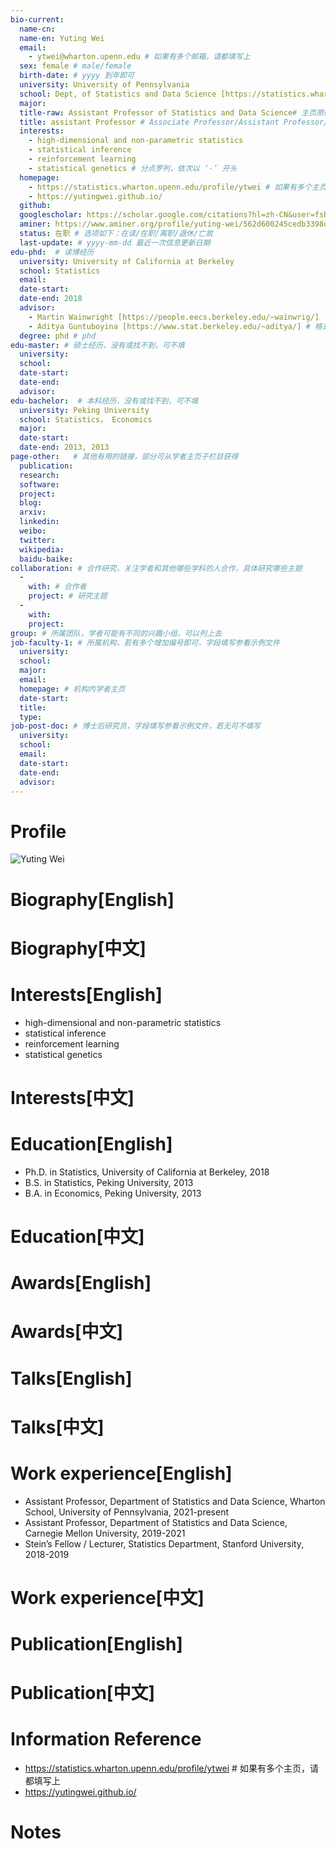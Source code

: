 ```yaml
---
bio-current:
  name-cn: 
  name-en: Yuting Wei
  email: 
    - ytwei@wharton.upenn.edu # 如果有多个邮箱，请都填写上
  sex: female # male/female
  birth-date: # yyyy 到年即可
  university: University of Pennsylvania 
  school: Dept, of Statistics and Data Science [https://statistics.wharton.upenn.edu/] # 格式：学院名称[学院官网链接]
  major: 
  title-raw: Assistant Professor of Statistics and Data Science# 主页原始字符串
  title: assistant Professor # Associate Professor/Assistant Professor/Professor
  interests: 
    - high-dimensional and non-parametric statistics
    - statistical inference
    - reinforcement learning
    - statistical genetics # 分点罗列，依次以 ‘-’ 开头
  homepage: 
    - https://statistics.wharton.upenn.edu/profile/ytwei # 如果有多个主页，请都填写上
    - https://yutingwei.github.io/
  github: 
  googlescholar: https://scholar.google.com/citations?hl=zh-CN&user=fsbXdAYAAAAJ 
  aminer: https://www.aminer.org/profile/yuting-wei/562d600245cedb3398ddebd4 # 从这里查找 https://www.aminer.org/search/person
  status: 在职 # 选项如下：在读/在职/离职/退休/亡故
  last-update: # yyyy-mm-dd 最近一次信息更新日期
edu-phd:  # 读博经历
  university: University of California at Berkeley
  school: Statistics
  email: 
  date-start: 
  date-end: 2018
  advisor: 
    - Martin Wainwright [https://people.eecs.berkeley.edu/~wainwrig/]
    - Aditya Guntuboyina [https://www.stat.berkeley.edu/~aditya/] # 格式：导师名 [邮箱/网址]
  degree: phd # phd
edu-master: # 硕士经历，没有或找不到，可不填
  university: 
  school: 
  date-start: 
  date-end: 
  advisor:
edu-bachelor:  # 本科经历，没有或找不到，可不填
  university: Peking University
  school: Statistics， Economics
  major: 
  date-start: 
  date-end: 2013, 2013
page-other:   # 其他有用的链接，部分可从学者主页子栏目获得
  publication: 
  research: 
  software: 
  project: 
  blog: 
  arxiv: 
  linkedin: 
  weibo:
  twitter:
  wikipedia:
  baidu-baike:
collaboration: # 合作研究，关注学者和其他哪些学科的人合作，具体研究哪些主题
  - 
    with: # 合作者
    project: # 研究主题
  - 
    with: 
    project: 
group: # 所属团队，学者可能有不同的兴趣小组，可以列上去
job-faculty-1: # 所属机构，若有多个增加编号即可，字段填写参看示例文件
  university: 
  school: 
  major: 
  email: 
  homepage: # 机构内学者主页
  date-start: 
  title: 
  type: 
job-post-doc: # 博士后研究员，字段填写参看示例文件，若无可不填写
  university: 
  school: 
  email: 
  date-start: 
  date-end: 
  advisor: 
---
```


# Profile

![Yuting Wei](https://faculty.wharton.upenn.edu/wp-content/uploads/2016/11/Yuting-Photo.jpeg)

# Biography[English]

# Biography[中文]

# Interests[English]
  - high-dimensional and non-parametric statistics
  - statistical inference
  - reinforcement learning
  - statistical genetics
# Interests[中文]

# Education[English]
  - Ph.D. in Statistics, University of California at Berkeley, 2018
  - B.S. in Statistics, Peking University, 2013
  - B.A. in Economics, Peking University, 2013
# Education[中文]

# Awards[English]

# Awards[中文]

# Talks[English]

# Talks[中文]

# Work experience[English]
  - Assistant Professor, Department of Statistics and Data Science, Wharton School, University of Pennsylvania, 2021-present
  - Assistant Professor, Department of Statistics and Data Science, Carnegie Mellon University, 2019-2021
  - Stein’s Fellow / Lecturer, Statistics Department, Stanford University, 2018-2019
# Work experience[中文]

# Publication[English]

# Publication[中文]

# Information Reference
  - https://statistics.wharton.upenn.edu/profile/ytwei # 如果有多个主页，请都填写上
  - https://yutingwei.github.io/
# Notes